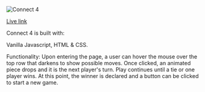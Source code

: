 ![Connect 4](https://fontmeme.com/images/set-in-avant-garde-bold-c4.png)

[Live link](https://ciro1690.github.io/Connect4/)

Connect 4 is built with:

Vanilla Javascript, HTML & CSS.

Functionality:
Upon entering the page, a user can hover the mouse over the top row that darkens to show possible moves. Once clicked, an animated piece drops and it is the next player's turn. Play continues until a tie or one player wins. At this point, the winner is declared and a button can be clicked to start a new game.
